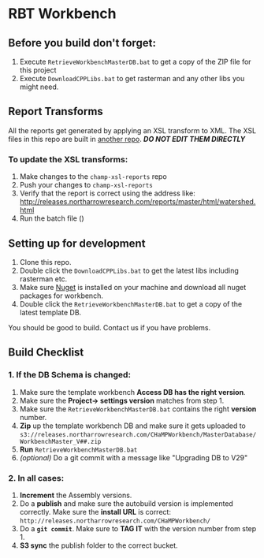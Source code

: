 # RBT Workbench

## Before you build don't forget:

1. Execute `RetrieveWorkbenchMasterDB.bat` to get a copy of the ZIP file for this project
2. Execute `DownloadCPPLibs.bat` to get rasterman and any other libs you might need.

## Report Transforms

All the reports get generated by applying an XSL transform to XML. The XSL files in this repo are built in [another repo](https://bitbucket.org/northarrowresearch/champ-xsl-reports). ***DO NOT EDIT THEM DIRECTLY***

### To update the XSL transforms:

1. Make changes to the `champ-xsl-reports` repo
2. Push your changes to `champ-xsl-reports`
3. Verify that the report is correct using the address like: <http://releases.northarrowresearch.com/reports/master/html/watershed.html> 
4. Run the batch file ()

## Setting up for development

1. Clone this repo.
2. Double click the `DownloadCPPLibs.bat` to get the latest libs including rasterman etc.
3. Make sure [Nuget](https://www.nuget.org/) is installed on your machine and download all nuget packages for workbench.
2. Double click the `RetrieveWorkbenchMasterDB.bat` to get a copy of the latest template DB.

You should be good to build. Contact us if you have problems.

## Build Checklist

### 1. If the DB Schema is changed:

1. Make sure the template workbench **Access DB has the right version**. 
2. Make sure the **Project-> settings version** matches from step 1.
3. Make sure the `RetrieveWorkbenchMasterDB.bat` contains the right **version** number.
4. **Zip** up the template workbench DB and make sure it gets uploaded to `s3://releases.northarrowresearch.com/CHaMPWorkbench/MasterDatabase/WorkbenchMaster_V##.zip`
5. **Run** `RetrieveWorkbenchMasterDB.bat`
6. *(optional)* Do a git commit with a message like "Upgrading DB to V29"

### 2. In all cases:

1. **Increment** the Assembly versions.
2. Do a **publish** and make sure the autobuild version is implemented correctly. Make sure the **install URL** is correct: `http://releases.northarrowresearch.com/CHaMPWorkbench/`
3. Do a **`git commit`**. Make sure to **TAG IT** with the version number from step 1.
4. **S3 sync** the publish folder to the correct bucket.

